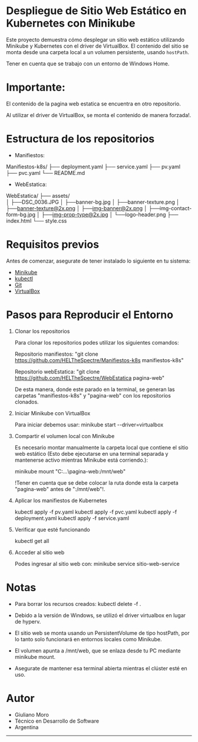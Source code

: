 # Despliegue de Sitio Web Estático en Kubernetes con Minikube

Este proyecto demuestra cómo desplegar un sitio web estático utilizando Minikube y Kubernetes con el driver de VirtualBox. El contenido del sitio se monta desde una carpeta local a un volumen persistente, usando `hostPath`. 

Tener en cuenta que se trabajo con un entorno de Windows Home. 

# Importante: 

El contenido de la pagina web estatica se encuentra en otro repositorio.

Al utilizar el driver de VirtualBox, se monta el contenido de manera forzada!.

#  Estructura de los repositorios 

- Manifiestos: 

Manifiestos-k8s/
├── deployment.yaml
├── service.yaml
├── pv.yaml
├── pvc.yaml
└── README.md

- WebEstatica: 

WebEstatica/
├── assets/  
│    ├──DSC_0036.JPG
│    ├──banner-bg.jpg
│    ├──banner-texture.png
│    ├──banner-texture@2x.png
│    ├──img-banner@2x.png
│    ├──img-contact-form-bg.jpg
│    ├──img-prop-type@2x.jpg
│    └──logo-header.png
├── index.html
└── style.css

# Requisitos previos

Antes de comenzar, asegurate de tener instalado lo siguiente en tu sistema:

- [Minikube](https://minikube.sigs.k8s.io/docs/start/)
- [kubectl](https://kubernetes.io/docs/tasks/tools/)
- [Git](https://git-scm.com/)
- [VirtualBox](https://www.oracle.com/es/virtualization/technologies/vm/downloads/virtualbox-downloads.html)

# Pasos para Reproducir el Entorno

1. Clonar los repositorios

    Para clonar los repositorios podes utilizar los siguientes comandos:

    Repositorio manifiestos: "git clone https://github.com/HELTheSpectre/Manifiestos-k8s manifiestos-k8s" 

    Repositorio webEstatica: "git clone https://github.com/HELTheSpectre/WebEstatica pagina-web"

    De esta manera, donde este parado en la terminal, se generan las carpetas "manifiestos-k8s" y "pagina-web" con los repositorios clonados.

2. Iniciar Minikube con VirtualBox

    Para iniciar debemos usar: minikube start --driver=virtualbox

3. Compartir el volumen local con Minikube

    Es necesario montar manualmente la carpeta local que contiene el sitio web estático (Esto debe ejecutarse en una terminal separada y mantenerse activo mientras Minikube está corriendo.): 

    minikube mount "C:\...\pagina-web:/mnt/web"

    !Tener en cuenta que se debe colocar la ruta donde esta la carpeta "pagina-web" antes de ":/mnt/web"!.

4. Aplicar los manifiestos de Kubernetes

    kubectl apply -f pv.yaml
    kubectl apply -f pvc.yaml
    kubectl apply -f deployment.yaml
    kubectl apply -f service.yaml

5. Verificar que esté funcionando

    kubectl get all
   

6. Acceder al sitio web

    Podes ingresar al sitio web con: minikube service sitio-web-service


# Notas

- Para borrar los recursos creados: kubectl delete -f .

- Debido a la versión de Windows, se utilizó el driver virtualbox en lugar de hyperv.

- El sitio web se monta usando un PersistentVolume de tipo hostPath, por lo tanto solo funcionará en entornos locales como Minikube.

- El volumen apunta a /mnt/web, que se enlaza desde tu PC mediante minikube mount.

- Asegurate de mantener esa terminal abierta mientras el clúster esté en uso.


# Autor

- Giuliano Moro
- Técnico en Desarrollo de Software
- Argentina

------------------------------------------------------------------------------------------------------------------------------------------------------------------------------------------------------------------------------------------------------
